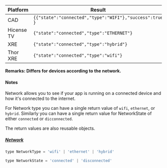 | Platform   | Result                                                   |
| ---------- | -------------------------------------------------------- |
| CAD        | `{{"state":"connected","type":"WIFI"},"success":true  }` |
| Hicense TV | `{"state":"connected","type":"ETHERNET"}`                |
| XRE        | `{"state":"connected","type":"hybrid"}`                  |
| Thor XRE   | `{"state":"connected","type":"wifi"}`                    |

**Remarks: Differs for devices according to  the network.**

#### Notes

Network allows you to see if your app is running on a connected device and how it's connected to the internet. 

For Network type you can have a single return value of `wifi`, `ethernet`, or `hybrid`. Similarly you can have a single return value for NetworkState of either `connected` or `dicconnected`.

The return values are also reusable objects. 

##### [**Network**](/#networkstate)

```javascript
type NetworkType = 'wifi' | 'ethernet' | 'hybrid'
```

```javascript
type NetworkState = 'connected' | 'disconnected'
```

#####  